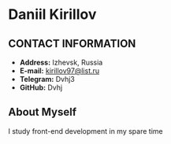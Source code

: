 # Daniil Kirillov
## CONTACT INFORMATION
* __Address:__ Izhevsk, Russia
* __E-mail:__ kirillov97@list.ru
* __Telegram:__ Dvhj3
* __GitHub:__ Dvhj
## About Myself
I study front-end development in my spare time
